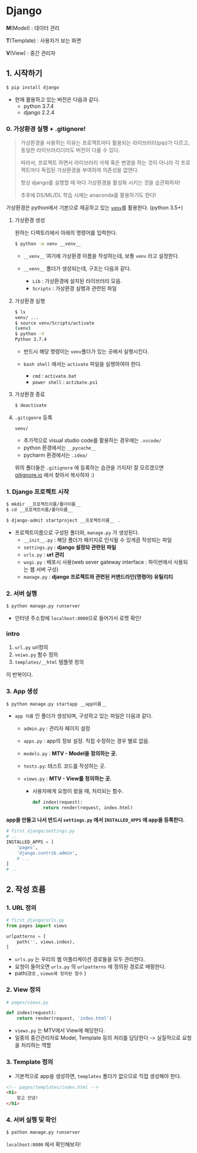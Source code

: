 # Django

**M**(Model) : 데이터 관리

**T**(Template) : 사용자가 보는 화면

**V**(View) : 중간 관리자



## 1. 시작하기

```bash
$ pip install django
```

* 현재 활용하고 있는 버전은 다음과 같다.
  * python 3.7.4
  * django 2.2.4



### 0. 가상환경 실행 + .gitignore!

> 가상환경을 사용하는 이유는 프로젝트마다 활용되는 라이브러리(pip)가 다르고, 동일한 라이브러리더라도 버전이 다를 수 있다.
>
> 따라서, 프로젝트 하면서 라이브러리 삭제 혹은 변경을 하는 것이 아니라 각 프로젝트마다 독립된 가상환경을 부여하여 의존성을 없앤다.
>
> 항상 django를 실행할 때 마다 가상환경을 활성화 시키는 것을 습관화하자!
>
> 추후에 DS/ML/DL 학습 시에는 anaconda를 활용하기도 한다!

가상환경은 python에서 기본으로 제공하고 있는 [`venv`](https://docs.python.org/ko/3/library/venv.html)를 활용한다. (python 3.5+)



1. 가상환경 생성

   원하는 디렉토리에서 아래의 명령어를 입력한다.

   ```bash
   $ python -m venv __venv__
   ```

   * `__venv__` 여기에 가상환경 이름을 작성하는데, 보통 `venv` 라고 설정한다.

   * `__venv__` 폴더가 생성되는데, 구조는 다음과 같다.

     * `Lib` : 가상환경에 설치된 라이브러리 모음.
     * `Scripts` : 가상환경 실행과 관련된 파일 

     

2. 가상환경 실행

   ```bash
   $ ls
   venv/ ...
   $ source venv/Scripts/activate
   (venv)
   $ python -V
   Python 3.7.4
   ```

   * 반드시 해당 명령이는 `venv`폴더가 있는 곳에서 실행시킨다.

   * `bash shell` 에서는 `activate` 파일을 실행하여야 한다.

     * `cmd` : `activate.bat`
     * `power shell` : `actibate.ps1`

     

3. 가상환경 종료

   ```bash
   $ deactivate
   ```

4. `.gitigonre` 등록

   ```shell
   venv/
   ```

   * 추가적으로 visual studio code를 활용하는 경우에는 `.vscode/` 
   * python 환경에서는 `__pycache__`
   * pycharm 환경에서는 `.idea/` 

   위의 폴더들은 `.gitignore` 에 등록하는 습관을 가지자! 잘 모르겠으면 [gitignore.io](https://gitignore.io/) 에서 찾아서 복사하자 :)



### 1. Django 프로젝트 시작

```bash
$ mkdir __프로젝트이름/폴더이름__
$ cd __프로젝트이름/폴더이름__
```

```bash
$ django-admit startproject __프로젝트이름__ .
```

* 프로젝트이름으로 구성된 폴더와, `manage.py` 가 생성된다.
  * `__init__.py` : 해당 폴더가 패키지로 인식될 수 있게끔 작성되는 파일
  * `settings.py` : **django 설정돠 관련된 파일**
  * `urls.py` : **url 관리**
  * `wsgi.py` : 배포시 사용(web sever gateway interface : 파이썬에서 사용되는 웹 서버 구성)
  * `manage.py` : **django 프로젝트와 관련된 커맨드라인(명령어) 유틸리티**



### 2. 서버 실행

```bash
$ python manage.py runserver
```

* 인터넷 주소창에 `localhost:8000`으로 들어가서 로켓 확인!



### intro

1. `url.py` url정의
2. `veiws.py` 함수 정의
3. `templates/__html` 템플렛 정의

이 반복이다.



### 3. App 생성

```bash
$ python manage.py startapp __app이름__
```

* `app 이름` 인 폴더가 생성되며, 구성하고 있는 파일은 다음과 같다.

  * `admin.py` : 관리자 페이지 설정

  * `apps.py` : app의 정보 설정. 직접 수정하는 경우 별로 없음.

  * `models.py` : **MTV - Model을 정의하는 곳.**

  * `tests.py`: 테스트 코드를 작성하는 곳.

  * `views.py` : **MTV - View를 정의하는 곳.**

    * 사용자에게 요청이 왔을 때, 처리되는 함수.

      ```python
      def index(request):
          return render(request, index.html)
      ```

**app을 만들고 나서 반드시 `settings.py` 에서 `INSTALLED_APPS` 에 app을 등록한다.**

```python
# first_django/settings.py
# ..
INSTALLED_APPS = [
    'pages',
    'django.contrib.admin',
    # ...
]
# ..
```



## 2. 작성 흐름

### 1. URL 정의

```python
# first_django/urls.py
from pages import views

urlpatterns = [
    path('', views.index),
]
```

* `urls.py` 는 우리의 웹 어플리케이션 경로들을 모두 관리한다.
* 요청이 들어오면 `urls.py` 의 `urlpatterns` 에 정의된 경로로 매핑한다.
* path(`경로` , `views에 정의된 함수` )



### 2. View 정의

```python
# pages/views.py

def index(request):
    return render(request, 'index.html')
```

* `views.py` 는 MTV에서 View에 해당한다.
* 일종의 중간관리자로 Model, Template 등의 처리를 담당한다 -> 실질적으로 요청을 처리하는 역할



### 3. Template 정의

* 기본적으로 app을 생성하면, `templates` 폴더가 없으므로 직접 생성해야 한다.

```html
<!-- pages/templates/index.html -->
<h1>
    장고 안녕!
</h1>
```



### 4. 서버 실행 및 확인

```bash
$ pathon manage.py runserver
```

`localhost:8000` 에서 확인해보자!